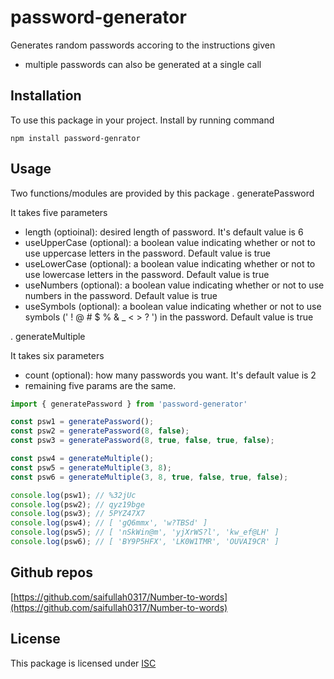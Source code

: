 # password-generator
Generates random passwords accoring to the instructions given
- multiple passwords can also be generated at a single call
## Installation
To use this package in your project. Install by running command

`npm install password-genrator`
## Usage
Two functions/modules are provided by this package
. generatePassword

It takes five parameters
- length (optioinal): desired length of password. It's default value is 6
- useUpperCase (optional): a boolean value indicating whether or not to use uppercase letters in the password. Default value is true
- useLowerCase (optional): a boolean value indicating whether or not to use lowercase letters in the password. Default value is true
- useNumbers (optional): a boolean value indicating whether or not to use numbers in the password. Default value is true
- useSymbols (optional): a boolean value indicating whether or not to use symbols (' ! @ # $ % & _ < > ? ') in the password. Default value is true

. generateMultiple

It takes six parameters
- count (optional): how many passwords you want. It's default value is 2
- remaining five params are the same.
```javascript
import { generatePassword } from 'password-generator'

const psw1 = generatePassword();
const psw2 = generatePassword(8, false);
const psw3 = generatePassword(8, true, false, true, false);

const psw4 = generateMultiple();
const psw5 = generateMultiple(3, 8);
const psw6 = generateMultiple(3, 8, true, false, true, false);

console.log(psw1); // %32jUc
console.log(psw2); // qyz19bge
console.log(psw3); // 5PYZ47X7
console.log(psw4); // [ 'gQ6mmx', 'w?TBSd' ]
console.log(psw5); // [ 'nSkWin@m', 'yjXrWS?l', 'kw_ef@LH' ]
console.log(psw6); // [ 'BY9P5HFX', 'LK0W1TMR', 'OUVAI9CR' ]

```

## Github repos
[https://github.com/saifullah0317/Number-to-words](https://github.com/saifullah0317/Number-to-words)
## License
This package is licensed under [ISC](https://opensource.org/license/isc-license-txt/)
